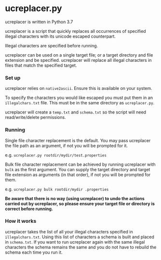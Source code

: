 # ucreplacer.py
ucreplacer is written in Python 3.7

ucreplacer is a script that quickly replaces all occurrences of specified illegal characters with its unicode escaped counterpart.

Illegal characters are specified before running.

ucreplacer can be used on a single target file; or a target directory and file extension and be specified. ucreplacer will replace all illegal characters in files that match the specified target.

### Set up

ucreplacer relies on `native2ascii`. Ensure this is available on your system.

To specify the characters you would like escaped you must put them in an `illegalchars.txt` file.
This must be in the same directory as `ucreplacer.py`.

ucreplacer will create a `temp.txt` and `schema.txt` so the script will need read/write/delete permissions.

### Running

Single file character replacement is the default. You may pass ucreplacer the file path as an argument, if not you will be prompted for it.

e.g. `ucreplacer.py rootdir/mydir/test.properties`

Bulk file character replacement can be achieved by running ucreplacer with `bulk` as the first argument. 
You can supply the target directory and target file extension as arguments (in that order), if not you will be prompted for them.

e.g. `ucreplacer.py bulk rootdir/mydir .properties`

__**Be aware that there is no way (using ucreplacer) to undo the actions carried out by ucreplacer, so please ensure your target file or directory is correct before running.**__


### How it works

ucreplacer takes the list of all your illegal characters specified in `illegalchars.txt`.
Using this list of characters a schema is built and placed in `schema.txt`. 
If you want to run ucreplacer again with the same illegal characters the schema remains the same and you do not have to rebuild the schema each time you run it.
